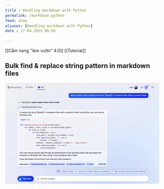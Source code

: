 ```yaml
---
title : Handling markdown with Python
permalink: /markdown-python
feed: show
aliases: [Handling markdown with Python]
date : 17-04-2023 09:56
 
---
```


[[Cẩm nang "làm vườn" 4.0]] [[Tutorial]]

## Bulk find & replace string pattern in markdown files
![](src/Pasted%20image%2020230417095635.png)

